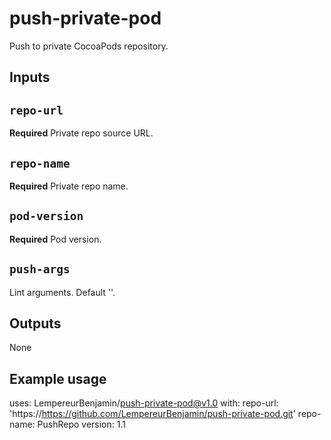 # push-private-pod
Push to private CocoaPods repository.
## Inputs

## `repo-url`

**Required** Private repo source URL.

## `repo-name`

**Required** Private repo name.

## `pod-version`

**Required** Pod version.

## `push-args`

Lint arguments. Default ''.

## Outputs

None

## Example usage

uses: LempereurBenjamin/push-private-pod@v1.0
with:
  repo-url: 'https://https://github.com/LempereurBenjamin/push-private-pod.git'
  repo-name: PushRepo
  version: 1.1
